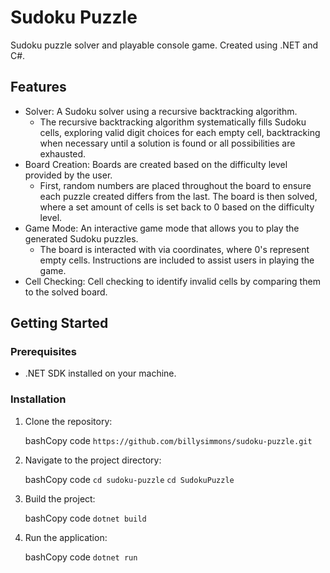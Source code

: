 Sudoku Puzzle
=============

Sudoku puzzle solver and playable console game. Created using .NET and C#.

Features
--------

-   Solver: A Sudoku solver using a recursive backtracking algorithm.
    - The recursive backtracking algorithm systematically fills Sudoku cells, exploring valid digit choices for each empty cell, backtracking when necessary until a solution is found or all possibilities are exhausted.
-   Board Creation: Boards are created based on the difficulty level provided by the user.
    - First, random numbers are placed throughout the board to ensure each puzzle created differs from the last. The board is then solved, where a set amount of cells is set back to 0 based on the difficulty level. 
-   Game Mode: An interactive game mode that allows you to play the generated Sudoku puzzles.
    - The board is interacted with via coordinates, where 0's represent empty cells. Instructions are included to assist users in playing the game.
-   Cell Checking: Cell checking to identify invalid cells by comparing them to the solved board.

Getting Started
---------------

### Prerequisites

-   .NET SDK installed on your machine.

### Installation

1.  Clone the repository:

    bashCopy code
    `https://github.com/billysimmons/sudoku-puzzle.git`

2.  Navigate to the project directory:

    bashCopy code
    `cd sudoku-puzzle`
    `cd SudokuPuzzle`

3.  Build the project:

    bashCopy code
    `dotnet build`

4.  Run the application:

    bashCopy code
    `dotnet run`

